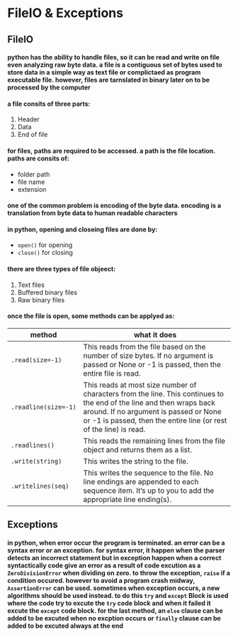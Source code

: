 # FileIO & Exceptions
## FileIO
#### python has the ability to handle files, so it can be read and write on file even analyzing raw byte data. a file is a contiguous set of bytes used to store data in a simple way as text file or complictaed as program executable file. however, files are tarnslated in binary later on to be processed by the computer
#### a file consits of three parts:
1. Header
2. Data
3. End of file 
#### for files, paths are required to be accessed. a path is the file location. paths are consits of:
- folder path
- file name
- extension
#### one of the common problem is encoding of the byte data. encoding is a translation from byte data to human readable characters 
#### in python, opening and closeing files are done by:
- `open()` for opening
- `close()` for closing
#### there are three types of file objeect:
1. Text files
2. Buffered binary files
3. Raw binary files
#### once the file is open, some methods can be applyed as:

| method | what it does |
| ------ | ------------ |
| `.read(size=-1)` | This reads from the file based on the number of size bytes. If no argument is passed or None or -1 is passed, then the entire file is read. |
| `.readline(size=-1)` | This reads at most size number of characters from the line. This continues to the end of the line and then wraps back around. If no argument is passed or None or -1 is passed, then the entire line (or rest of the line) is read. |
| `.readlines()` | This reads the remaining lines from the file object and returns them as a list. |
| `.write(string)` | This writes the string to the file. |
| `.writelines(seq)` | This writes the sequence to the file. No line endings are appended to each sequence item. It’s up to you to add the appropriate line ending(s). |

## Exceptions
#### in python, when error occur the program is terminated. an error can be a syntax error or an exception. for syntax error, it happen when the parser detects an incorrect statement but in exception happen when a correct syntactically code give an error as a result of code excution as a `ZeroDivisionError` when dividing on zero. to throw the exception, `raise` if a condition occured. however to avoid a program crash midway, `AssertionError` can be used. sometimes when exception occurs, a new algorithms should be used instead. to do this `try` and `except` Block is used where the code try to excute the `try` code block and when it failed it excute the `except` code block. for the last method, an `else` clause can be added to be excuted when no excption occurs or `finally` clause can be added to be excuted always at the end 